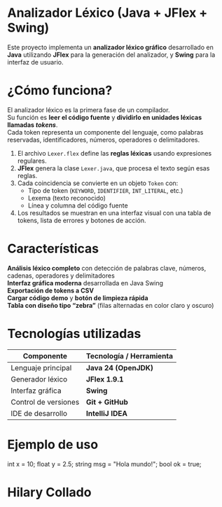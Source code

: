 
# Analizador Léxico (Java + JFlex + Swing)                                                                                      
Este proyecto implementa un **analizador léxico gráfico** desarrollado en **Java** utilizando **JFlex** para la generación del analizador, y **Swing** para la interfaz de usuario.  


# ¿Cómo funciona?
El analizador léxico es la primera fase de un compilador.  
Su función es **leer el código fuente** y **dividirlo en unidades léxicas llamadas *tokens***.  
Cada token representa un componente del lenguaje, como palabras reservadas, identificadores, números, operadores o delimitadores.

1. El archivo `Lexer.flex` define las **reglas léxicas** usando expresiones regulares.  
2. **JFlex** genera la clase `Lexer.java`, que procesa el texto según esas reglas.  
3. Cada coincidencia se convierte en un objeto `Token` con:
   - Tipo de token (`KEYWORD`, `IDENTIFIER`, `INT_LITERAL`, etc.)  
   - Lexema (texto reconocido)  
   - Línea y columna del código fuente
4. Los resultados se muestran en una interfaz visual con una tabla de tokens, lista de errores y botones de acción.



# Características
 **Análisis léxico completo** con detección de palabras clave, números, cadenas, operadores y delimitadores  
 **Interfaz gráfica moderna** desarrollada en Java Swing  
 **Exportación de tokens a CSV**  
 **Cargar código demo** y **botón de limpieza rápida**  
 **Tabla con diseño tipo “zebra”** (filas alternadas en color claro y oscuro)


# Tecnologías utilizadas
| Componente | Tecnología / Herramienta |
|-------------|---------------------------|
| Lenguaje principal | **Java 24 (OpenJDK)** |
| Generador léxico | **JFlex 1.9.1** |
| Interfaz gráfica | **Swing** |
| Control de versiones | **Git + GitHub** |
| IDE de desarrollo | **IntelliJ IDEA** |


# Ejemplo de uso
int x = 10;
float y = 2.5;
string msg = "Hola mundo!";
bool ok = true;


# Hilary Collado
